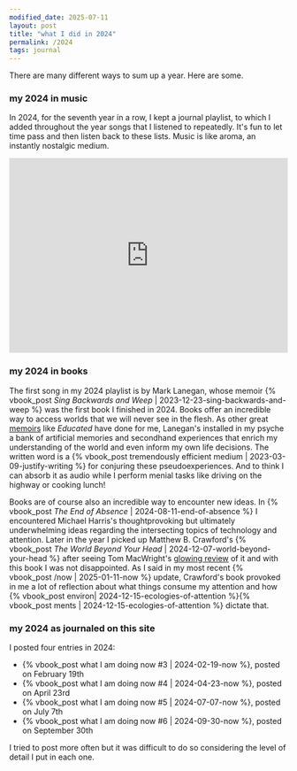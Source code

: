 ```yaml
---
modified_date: 2025-07-11
layout: post
title: "what I did in 2024"
permalink: /2024
tags: journal
---
```


There are many different ways to sum up a year.
Here are some.
<!--more-->

### my 2024 in music

In 2024, for the seventh year in a row, I kept a journal playlist, to which I added throughout the year songs that I listened to repeatedly.
It's fun to let time pass and then listen back to these lists.
Music is like aroma, an instantly nostalgic medium.

<iframe style="border-radius:12px margin-bottom: 15px;" src="https://open.spotify.com/embed/playlist/6MuDTdPI1B6l7t2x1U2GJT?utm_source=generator" width="100%" height="352" frameBorder="0" allowfullscreen="" allow="autoplay; clipboard-write; encrypted-media; fullscreen; picture-in-picture" loading="eager"></iframe>

### my 2024 in books

The first song in my 2024 playlist is by Mark Lanegan, whose memoir {% vbook_post _Sing Backwards and Weep_ | 2023-12-23-sing-backwards-and-weep %} was the first book I finished in 2024.
Books offer an incredible way to access worlds that we will never see in the flesh.
As other great [memoirs]({{site.baseurl}}/tags/memoir) like _Educated_ have done for me, Lanegan's installed in my psyche a bank of artificial memories and secondhand experiences that enrich my understanding of the world and even inform my own life decisions.
The written word is a {% vbook_post tremendously efficient medium | 2023-03-09-justify-writing %} for conjuring these pseudoexperiences.
And to think I can absorb it as audio while I perform menial tasks like driving on the highway or cooking lunch!

Books are of course also an incredible way to encounter new ideas.
In {% vbook_post _The End of Absence_ | 2024-08-11-end-of-absence %} I encountered Michael Harris's thoughtprovoking but ultimately underwhelming ideas regarding the intersecting topics of technology and attention.
Later in the year I picked up Matthew B. Crawford's {% vbook_post _The World Beyond Your Head_ | 2024-12-07-world-beyond-your-head %} after seeing Tom MacWright's [glowing review](https://macwright.com/2024/07/07/world-beyond-your-head) of it and with this book I was not disappointed.
As I said in my most recent {% vbook_post /now | 2025-01-11-now %} update, Crawford's book provoked in me a lot of reflection about what things consume my attention and how {% vbook_post environ| 2024-12-15-ecologies-of-attention %}{% vbook_post ments | 2024-12-15-ecologies-of-attention %} dictate that.

### my 2024 as journaled on this site

I posted four entries in 2024:
- {% vbook_post what I am doing now #3 | 2024-02-19-now %}, posted on February 19th
- {% vbook_post what I am doing now #4 | 2024-04-23-now %}, posted on April 23rd
- {% vbook_post what I am doing now #5 | 2024-07-07-now %}, posted on July 7th
- {% vbook_post what I am doing now #6 | 2024-09-30-now %}, posted on September 30th

I tried to post more often but it was difficult to do so considering the level of detail I put in each one.
